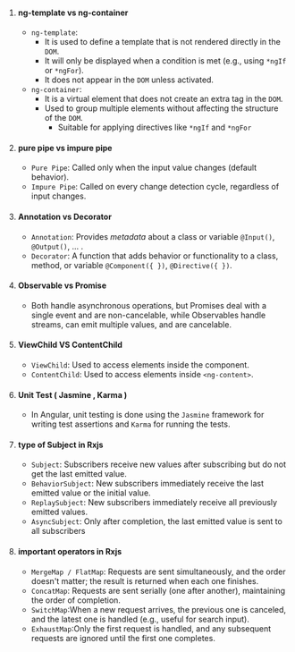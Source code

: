 1. #### ng-template vs ng-container
    - `ng-template`:
        - It is used to define a template that is not rendered directly in the `DOM`.
        - It will only be displayed when a condition is met (e.g., using `*ngIf` or `*ngFor`).
        - It does not appear in the `DOM` unless activated.
    - `ng-container`:
        - It is a virtual element that does not create an extra tag in the `DOM`.
        - Used to group multiple elements without affecting the structure of the `DOM`.
            - Suitable for applying directives like `*ngIf` and `*ngFor`
 
1. #### pure pipe vs impure pipe
    - `Pure Pipe`: Called only when the input value changes (default behavior).
    - `Impure Pipe`: Called on every change detection cycle, regardless of input changes.

1. #### Annotation vs Decorator
    - `Annotation`: Provides *metadata* about a class or variable `@Input()`, `@Output()`, ... .
    - `Decorator`: A function that adds behavior or functionality to a class, method, or variable `@Component({ })`, `@Directive({ })`.

1. #### Observable vs Promise 
    -  Both handle asynchronous operations, but Promises deal with a single event and are non-cancelable, while Observables handle streams, can emit multiple values, and are cancelable.

1. #### ViewChild VS ContentChild
    - `ViewChild`: Used to access elements inside the component.
    - `ContentChild`: Used to access elements inside `<ng-content>`.

1. #### Unit Test ( Jasmine , Karma  )
    - In Angular, unit testing is done using the `Jasmine` framework for writing test assertions and `Karma` for running the tests.

1. #### type of Subject in Rxjs
    - `Subject`: Subscribers receive new values after subscribing but do not get the last emitted value.
    - `BehaviorSubject`: New subscribers immediately receive the last emitted value or the initial value.
    - `ReplaySubject`: New subscribers immediately receive all previously emitted values.
    - `AsyncSubject`: Only after completion, the last emitted value is sent to all subscribers

1. #### important operators in Rxjs
    - `MergeMap / FlatMap`: Requests are sent simultaneously, and the order doesn't matter; the result is returned when each one finishes.
    - `ConcatMap`: Requests are sent serially (one after another), maintaining the order of completion.
    - `SwitchMap`:When a new request arrives, the previous one is canceled, and the latest one is handled (e.g., useful for search input).
    - `ExhaustMap`:Only the first request is handled, and any subsequent requests are ignored until the first one completes.
